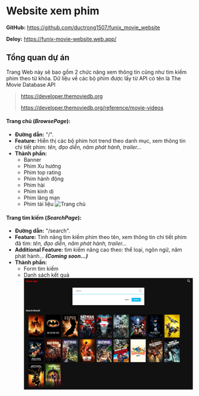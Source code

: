 # Website xem phim

**GitHub:** https://github.com/ductrong1507/funix_movie_website

**Deloy:** https://funix-movie-website.web.app/

## Tổng quan dự án

Trang Web này sẽ bao gồm 2 chức năng xem thông tin cũng như tìm kiếm phim theo từ khóa. Dữ liệu về các bộ phim được lấy từ API có tên là The Movie Database API

> https://developer.themoviedb.org
>
> https://developer.themoviedb.org/reference/movie-videos

#### Trang chủ (_BrowsePage_):

- **Đường dẫn:** "/".
- **Feature:** Hiển thị các bộ phim hot trend theo danh mục, xem thông tin chi tiết phim: _tên, đạo diễn, năm phát hành, trailer..._
- **Thành phần:**
  - Banner
  - Phim Xu hướng
  - Phim top rating
  - Phim hành động
  - Phim hài
  - Phim kinh dị
  - Phim lãng mạn
  - Phim tài liệu
    ![Trang chủ](./public/home_page_img.png)

#### Trang tìm kiếm (_SearchPage_):

- **Đường dẫn:** "/search".
- **Feature:** Tính năng tìm kiếm phim theo tên, xem thông tin chi tiết phim đã tìm: _tên, đạo diễn, năm phát hành, trailer..._
- **Additional Feature:** tìm kiếm nâng cao theo: thể loại, ngôn ngữ, năm phát hành... **_(Coming soon...)_**
- **Thành phần:**
  - Form tìm kiếm
  - Danh sách kết quả
    ![Tìm kiếm](./public/search_page_img.png)
